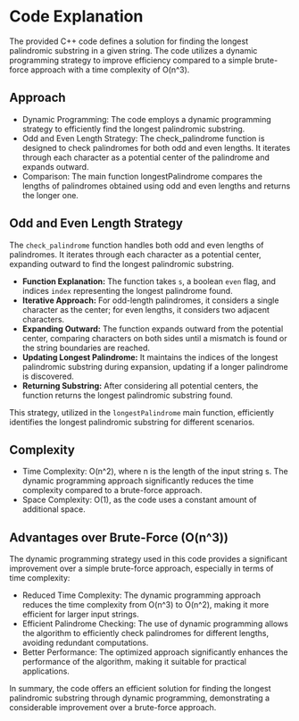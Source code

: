 # Code Explanation

The provided C++ code defines a solution for finding the longest palindromic substring in a given string. The code utilizes a dynamic programming strategy to improve efficiency compared to a simple brute-force approach with a time complexity of O(n^3).

## Approach
- Dynamic Programming: The code employs a dynamic programming strategy to efficiently find the longest palindromic substring.
- Odd and Even Length Strategy: The check_palindrome function is designed to check palindromes for both odd and even lengths. It iterates through each character as a potential center of the palindrome and expands outward.
- Comparison: The main function longestPalindrome compares the lengths of palindromes obtained using odd and even lengths and returns the longer one.

## Odd and Even Length Strategy

The `check_palindrome` function handles both odd and even lengths of palindromes. It iterates through each character as a potential center, expanding outward to find the longest palindromic substring.
- **Function Explanation:** The function takes `s`, a boolean `even` flag, and indices `index` representing the longest palindrome found.
- **Iterative Approach:** For odd-length palindromes, it considers a single character as the center; for even lengths, it considers two adjacent characters.
- **Expanding Outward:** The function expands outward from the potential center, comparing characters on both sides until a mismatch is found or the string boundaries are reached.
- **Updating Longest Palindrome:** It maintains the indices of the longest palindromic substring during expansion, updating if a longer palindrome is discovered.
- **Returning Substring:** After considering all potential centers, the function returns the longest palindromic substring found.

This strategy, utilized in the `longestPalindrome` main function, efficiently identifies the longest palindromic substring for different scenarios.


## Complexity
- Time Complexity: O(n^2), where n is the length of the input string s. The dynamic programming approach significantly reduces the time complexity compared to a brute-force approach.
- Space Complexity: O(1), as the code uses a constant amount of additional space.

## Advantages over Brute-Force (O(n^3))
The dynamic programming strategy used in this code provides a significant improvement over a simple brute-force approach, especially in terms of time complexity:

- Reduced Time Complexity: The dynamic programming approach reduces the time complexity from O(n^3) to O(n^2), making it more efficient for larger input strings.
- Efficient Palindrome Checking: The use of dynamic programming allows the algorithm to efficiently check palindromes for different lengths, avoiding redundant computations.
- Better Performance: The optimized approach significantly enhances the performance of the algorithm, making it suitable for practical applications.

In summary, the code offers an efficient solution for finding the longest palindromic substring through dynamic programming, demonstrating a considerable improvement over a brute-force approach.
